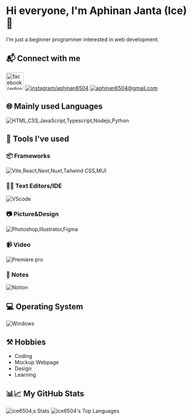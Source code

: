 # Hi everyone, I'm Aphinan Janta (Ice)👋 
I'm just a beginner programmer interested in web development.

## 📬 Connect with me
<a href="https://www.facebook.com/Aphinan6504/" target="_blank"><img src="https://raw.githubusercontent.com/rahuldkjain/github-profile-readme-generator/master/src/images/icons/Social/facebook.svg" alt="facebook/aphinan" height="48" /></a>
<a href="https://instagram.com/aphinan6504" target="_blank"><img src="https://skillicons.dev/icons?i=instagram" alt="instagram/aphinan6504" /></a>
<a href="mailto:aphinan6504@gmail.com" target="_blank"><img src="https://skillicons.dev/icons?i=gmail&theme=light" alt="aphinan6504@gmail.com" /></a>


## 🌐 Mainly used Languages
![HTML,CSS,JavaScript,Typescript,Nodejs,Python](https://skillicons.dev/icons?i=html,css,js,ts,nodejs,python)

## 🧰 Tools I've used
### 📦 Frameworks
![Vite,React,Next,Nuxt,Tailwind CSS,MUI](https://skillicons.dev/icons?i=vite,react,nextjs,nuxtjs,tailwind,mui)
### 👨‍💻 Text Editors/IDE
![VScode](https://skillicons.dev/icons?i=vscode)
### 📷 Picture&Design
![Photoshop,Illustrator,Figma](https://skillicons.dev/icons?i=ps,ai,figma)
### 📹 Video
![Premiere pro](https://skillicons.dev/icons?i=pr)
### 📝 Notes
![Notion](https://skillicons.dev/icons?i=notion&theme=light)

## 💻 Operating System
![Windows](https://skillicons.dev/icons?i=windows&theme=light)

## ⚒ Hobbies
- Coding
- Mockup Webpage
- Design
- Learning

## 📊📈 My GitHub Stats
![ice6504,s Stats](https://github-readme-stats.vercel.app/api?username=ice6504&show_icons=true&theme=github_dark&card_width=450)
![ice6504's Top Languages](https://github-readme-stats.vercel.app/api/top-langs?username=ice6504&layout=compact&langs_count=8&theme=github_dark&card_width=450)
